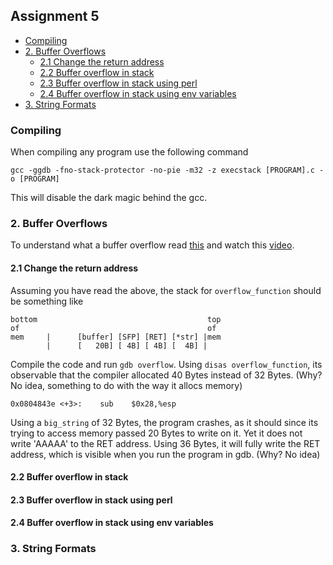 ## Assignment 5

- [Compiling](#compiling)
- [2. Buffer Overflows](#2-buffer-overflows)
  * [2.1 Change the return address](#21-change-the-return-address)
  * [2.2 Buffer overflow in stack](#22-buffer-overflow-in-stack)
  * [2.3 Buffer overflow in stack using perl](#23-buffer-overflow-in-stack-using-perl)
  * [2.4 Buffer overflow in stack using env variables](#24-buffer-overflow-in-stack-using-env-variables)
- [3. String Formats](#3-string-formats)


### Compiling

When compiling any program use the following command

`gcc -ggdb -fno-stack-protector -no-pie -m32 -z execstack [PROGRAM].c -o [PROGRAM]`

This will disable the dark magic behind the gcc.

### 2. Buffer Overflows

To understand what a buffer overflow read [this](http://insecure.org/stf/smashstack.html) and watch this [video](https://www.youtube.com/watch?v=1S0aBV-Waeo).

#### 2.1 Change the return address 

Assuming you have read the above, the stack for `overflow_function` should be something like

```
bottom 										top
of 											of
mem		|      [buffer] [SFP] [RET] [*str] |mem	
		|	   [   20B] [ 4B] [ 4B] [  4B] |

```

Compile the code and run `gdb overflow`. Using `disas overflow_function`, its observable that the compiler allocated 40 Bytes instead of 32 Bytes. (Why? No idea, something to do with the way it allocs memory)

```
0x0804843e <+3>:	sub    $0x28,%esp
```

Using a `big_string` of 32 Bytes, the program crashes, as it should since its trying to access memory passed 20 Bytes to write on it. Yet it does not write 'AAAAA' to the RET address. Using 36 Bytes, it will fully write the RET address, which is visible when you run the program in gdb. (Why? No idea)


#### 2.2 Buffer overflow in stack

#### 2.3 Buffer overflow in stack using perl

#### 2.4 Buffer overflow in stack using env variables

### 3. String Formats

